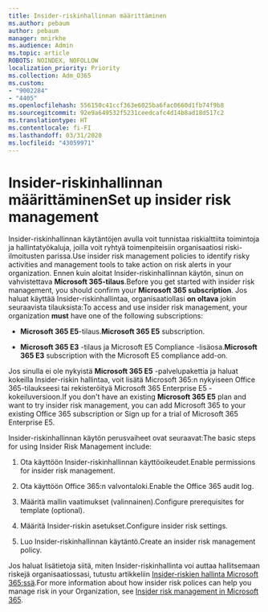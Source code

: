 ```yaml
---
title: Insider-riskinhallinnan määrittäminen
ms.author: pebaum
author: pebaum
manager: mnirkhe
ms.audience: Admin
ms.topic: article
ROBOTS: NOINDEX, NOFOLLOW
localization_priority: Priority
ms.collection: Adm_O365
ms.custom:
- "9002284"
- "4405"
ms.openlocfilehash: 556150c41ccf363e6025ba6fac0660d1fb74f9b8
ms.sourcegitcommit: 92e9a649532f5231ceedcafc4d14b8ad18d517c2
ms.translationtype: HT
ms.contentlocale: fi-FI
ms.lasthandoff: 03/31/2020
ms.locfileid: "43059971"
---
```

# <a name="set-up-insider-risk-management"></a><span data-ttu-id="63719-102">Insider-riskinhallinnan määrittäminen</span><span class="sxs-lookup"><span data-stu-id="63719-102">Set up insider risk management</span></span>

<span data-ttu-id="63719-103">Insider-riskinhallinnan käytäntöjen avulla voit tunnistaa riskialttiita toimintoja ja hallintatyökaluja, joilla voit ryhtyä toimenpiteisiin organisaatiosi riski-ilmoitusten parissa.</span><span class="sxs-lookup"><span data-stu-id="63719-103">Use insider risk management policies to identify risky activities and management tools to take action on risk alerts in your organization.</span></span> <span data-ttu-id="63719-104">Ennen kuin aloitat Insider-riskinhallinnan käytön, sinun on vahvistettava **Microsoft 365-tilaus**.</span><span class="sxs-lookup"><span data-stu-id="63719-104">Before you get started with insider risk management, you should confirm your **Microsoft 365 subscription**.</span></span> <span data-ttu-id="63719-105">Jos haluat käyttää Insider-riskinhallintaa, organisaatiollasi **on oltava** jokin seuraavista tilauksista:</span><span class="sxs-lookup"><span data-stu-id="63719-105">To access and use insider risk management, your organization **must** have one of the following subscriptions:</span></span>

- <span data-ttu-id="63719-106">**Microsoft 365 E5**-tilaus.</span><span class="sxs-lookup"><span data-stu-id="63719-106">**Microsoft 365 E5** subscription.</span></span>

- <span data-ttu-id="63719-107">**Microsoft 365 E3** -tilaus ja Microsoft E5 Compliance -lisäosa.</span><span class="sxs-lookup"><span data-stu-id="63719-107">**Microsoft 365 E3** subscription with the Microsoft E5 compliance add-on.</span></span>

<span data-ttu-id="63719-108">Jos sinulla ei ole nykyistä **Microsoft 365 E5** -palvelupakettia ja haluat kokeilla Insider-riskin hallintaa, voit lisätä Microsoft 365:n nykyiseen Office 365-tilaukseesi tai rekisteröityä Microsoft 365 Enterprise E5 -kokeiluversioon.</span><span class="sxs-lookup"><span data-stu-id="63719-108">If you don't have an existing **Microsoft 365 E5** plan and want to try insider risk management, you can add Microsoft 365 to your existing Office 365 subscription or Sign up for a trial of Microsoft 365 Enterprise E5.</span></span>

<span data-ttu-id="63719-109">Insider-riskinhallinnan käytön perusvaiheet ovat seuraavat:</span><span class="sxs-lookup"><span data-stu-id="63719-109">The basic steps for using Insider Risk Management include:</span></span>

1. <span data-ttu-id="63719-110">Ota käyttöön Insider-riskinhallinnan käyttöoikeudet.</span><span class="sxs-lookup"><span data-stu-id="63719-110">Enable permissions for insider risk management.</span></span>

2. <span data-ttu-id="63719-111">Ota käyttöön Office 365:n valvontaloki.</span><span class="sxs-lookup"><span data-stu-id="63719-111">Enable the Office 365 audit log.</span></span>

3. <span data-ttu-id="63719-112">Määritä mallin vaatimukset (valinnainen).</span><span class="sxs-lookup"><span data-stu-id="63719-112">Configure prerequisites for template (optional).</span></span>

4. <span data-ttu-id="63719-113">Määritä Insider-riskin asetukset.</span><span class="sxs-lookup"><span data-stu-id="63719-113">Configure insider risk settings.</span></span>

5. <span data-ttu-id="63719-114">Luo Insider-riskinhallinnan käytäntö.</span><span class="sxs-lookup"><span data-stu-id="63719-114">Create an insider risk management policy.</span></span>

<span data-ttu-id="63719-115">Jos haluat lisätietoja siitä, miten Insider-riskinhallinta voi auttaa hallitsemaan riskejä organisaatiossasi, tutustu artikkeliin [Insider-riskien hallinta Microsoft 365:ssä](https://go.microsoft.com/fwlink/?linkid=2123907).</span><span class="sxs-lookup"><span data-stu-id="63719-115">For more information about how insider risk polices can help you manage risk in your Organization, see [Insider risk management in Microsoft 365](https://go.microsoft.com/fwlink/?linkid=2123907).</span></span>
